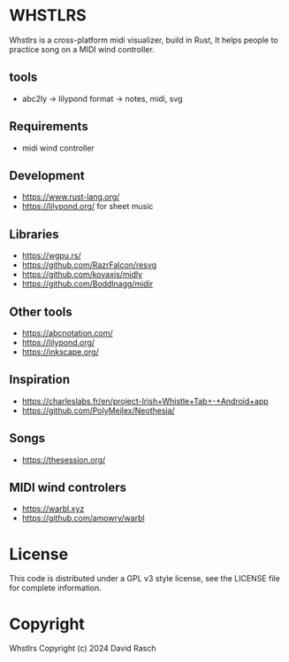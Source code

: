 # WHSTLRS

Whstlrs is a cross-platform midi visualizer, build in Rust,
It helps people to practice song on a MIDI wind controller.

## tools

* abc2ly -> lilypond format -> notes, midi, svg

## Requirements

* midi wind controller 

## Development

* https://www.rust-lang.org/
* https://lilypond.org/ for sheet music

## Libraries

* https://wgpu.rs/
* https://github.com/RazrFalcon/resvg
* https://github.com/kovaxis/midly
* https://github.com/Boddlnagg/midir

## Other tools

* https://abcnotation.com/
* https://lilypond.org/
* https://inkscape.org/


## Inspiration

* https://charleslabs.fr/en/project-Irish+Whistle+Tab+-+Android+app
* https://github.com/PolyMeilex/Neothesia/

## Songs

* https://thesession.org/

## MIDI wind controlers

* https://warbl.xyz
* https://github.com/amowry/warbl

# License

This code is distributed under a GPL v3 style license, see the LICENSE file for complete information.

# Copyright

Whstlrs Copyright (c) 2024 David Rasch

